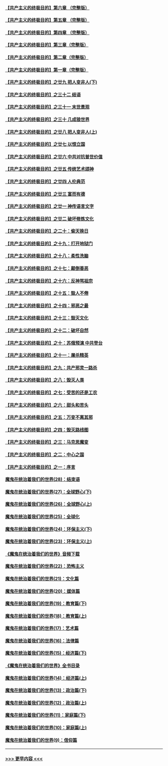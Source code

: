 #### [【共产主义的终极目的】第六章 （完整版）](../pages/nsc422/n11428913.md?t=09120311) 
#### [【共产主义的终极目的】第五章 （完整版）](../pages/nsc422/n11428912.md?t=09120311) 
#### [【共产主义的终极目的】第四章 （完整版）](../pages/nsc422/n11428907.md?t=09120311) 
#### [【共产主义的终极目的】第三章（完整版）](../pages/nsc422/n11428848.md?t=09120311) 
#### [【共产主义的终极目的】第二章（完整版）](../pages/nsc422/n11428831.md?t=09120311) 
#### [【共产主义的终极目的】第一章（完整版）](../pages/nsc422/n11417651.md?t=09120311) 
#### [【共产主义的终极目的】之廿九 把人变非人(下)](../pages/nsc422/n11344140.md?t=09120311) 
#### [【共产主义的终极目的】之三十二 结语](../pages/nsc422/n11360535.md?t=09120311) 
#### [【共产主义的终极目的】之三十一 末世景观](../pages/nsc422/n11351129.md?t=09120311) 
#### [【共产主义的终极目的】之三十 几成狼世界](../pages/nsc422/n11348280.md?t=09120311) 
#### [【共产主义的终极目的】之廿八 把人变非人(上)](../pages/nsc422/n11340492.md?t=09120311) 
#### [【共产主义的终极目的】之廿七 以恨立国](../pages/nsc422/n11336944.md?t=09120311) 
#### [【共产主义的终极目的】之廿六 中共对抗普世价值](../pages/nsc422/n11324785.md?t=09120311) 
#### [【共产主义的终极目的】之廿五 传统艺术颂神](../pages/nsc422/n11296396.md?t=09120311) 
#### [【共产主义的终极目的】之廿四 人伦典范](../pages/nsc422/n11296397.md?t=09120311) 
#### [【共产主义的终极目的】之廿三 富而有德](../pages/nsc422/n11283598.md?t=09120311) 
#### [【共产主义的终极目的】之廿一 神传语言文字](../pages/nsc422/n11263265.md?t=09120311) 
#### [【共产主义的终极目的】之廿二 破坏修炼文化](../pages/nsc422/n11245728.md?t=09120311) 
#### [【共产主义的终极目的】之二十：偷天换日](../pages/nsc422/n11238846.md?t=09120311) 
#### [【共产主义的终极目的】之十九：打开地狱门](../pages/nsc422/n11206376.md?t=09120311) 
#### [【共产主义的终极目的】之十八：柔性洗脑](../pages/nsc422/n11199994.md?t=09120311) 
#### [【共产主义的终极目的】之十七：颠倒善恶](../pages/nsc422/n11179782.md?t=09120311) 
#### [【共产主义的终极目的】之十六：反神骂祖宗](../pages/nsc422/n11166798.md?t=09120311) 
#### [【共产主义的终极目的】之十五：毁人不倦](../pages/nsc422/n11166792.md?t=09120311) 
#### [【共产主义的终极目的】之十四：邪恶之最](../pages/nsc422/n11150249.md?t=09120311) 
#### [【共产主义的终极目的】之十三：毁灭文化](../pages/nsc422/n11135227.md?t=09120311) 
#### [【共产主义的终极目的】之十二：破坏自然](../pages/nsc422/n11135214.md?t=09120311) 
#### [【共产主义的终极目的】之十：苏俄预演 中共登台](../pages/nsc422/n11118424.md?t=09120311) 
#### [【共产主义的终极目的】之十一：屠杀精英](../pages/nsc422/n11118442.md?t=09120311) 
#### [【共产主义的终极目的】之九：共产邪灵一路杀](../pages/nsc422/n11114139.md?t=09120311) 
#### [【共产主义的终极目的】之八：毁灭人类](../pages/nsc422/n11108503.md?t=09120311) 
#### [【共产主义的终极目的】之七：受苦的还是工农](../pages/nsc422/n11101809.md?t=09120311) 
#### [【共产主义的终极目的】之六：甜头和苦头](../pages/nsc422/n11096971.md?t=09120311) 
#### [【共产主义的终极目的】之五：万变不离其邪](../pages/nsc422/n11091285.md?t=09120311) 
#### [【共产主义的终极目的】之四：毁灭路线图](../pages/nsc422/n11086284.md?t=09120311) 
#### [【共产主义的终极目的】之三：马克思魔变](../pages/nsc422/n11061941.md?t=09120311) 
#### [【共产主义的终极目的】之二：中心之国](../pages/nsc422/n11047728.md?t=09120311) 
#### [【共产主义的终极目的】之一：序言](../pages/nsc422/n11086077.md?t=09120311) 
#### [魔鬼在统治着我们的世界(28)：结束语](../pages/nsc422/n10936246.md?t=09120311) 
#### [魔鬼在统治着我们的世界(27)：全球野心(下)](../pages/nsc422/n10928319.md?t=09120311) 
#### [魔鬼在统治着我们的世界(26)：全球野心(上)](../pages/nsc422/n10900318.md?t=09120311) 
#### [魔鬼在统治着我们的世界(25)：全球化](../pages/nsc422/n10788205.md?t=09120311) 
#### [魔鬼在统治着我们的世界(24)：环保主义(下)](../pages/nsc422/n10695307.md?t=09120311) 
#### [魔鬼在统治着我们的世界(23)：环保主义(上)](../pages/nsc422/n10688613.md?t=09120311) 
#### [《魔鬼在统治着我们的世界》音频下载](../pages/nsc422/n10635553.md?t=09120311) 
#### [魔鬼在统治着我们的世界(22)：恐怖主义](../pages/nsc422/n10614727.md?t=09120311) 
#### [魔鬼在统治着我们的世界(21)：文化篇](../pages/nsc422/n10597706.md?t=09120311) 
#### [魔鬼在统治着我们的世界(20)：媒体篇](../pages/nsc422/n10586579.md?t=09120311) 
#### [魔鬼在统治着我们的世界(19)：教育篇(下)](../pages/nsc422/n10564808.md?t=09120311) 
#### [魔鬼在统治着我们的世界(18)：教育篇(上)](../pages/nsc422/n10526970.md?t=09120311) 
#### [魔鬼在统治着我们的世界(17)：艺术篇](../pages/nsc422/n10499093.md?t=09120311) 
#### [魔鬼在统治着我们的世界(16)：法律篇](../pages/nsc422/n10485969.md?t=09120311) 
#### [魔鬼在统治着我们的世界(15)：经济篇(下)](../pages/nsc422/n10469975.md?t=09120311) 
#### [《魔鬼在统治着我们的世界》全书目录](../pages/nsc422/n10464261.md?t=09120311) 
#### [魔鬼在统治着我们的世界(14)：经济篇(上)](../pages/nsc422/n10457370.md?t=09120311) 
#### [魔鬼在统治着我们的世界(13)：政治篇(下)](../pages/nsc422/n10448270.md?t=09120311) 
#### [魔鬼在统治着我们的世界(12)：政治篇(上)](../pages/nsc422/n10444576.md?t=09120311) 
#### [魔鬼在统治着我们的世界(11)：家庭篇(下)](../pages/nsc422/n10440961.md?t=09120311) 
#### [魔鬼在统治着我们的世界(10)：家庭篇(上)](../pages/nsc422/n10435448.md?t=09120311) 
#### [魔鬼在统治着我们的世界(9)：信仰篇](../pages/nsc422/n10432159.md?t=09120311) 

----
#### [ >>> 更早内容 <<< ](../indexes/nsc422-earlier.md)

